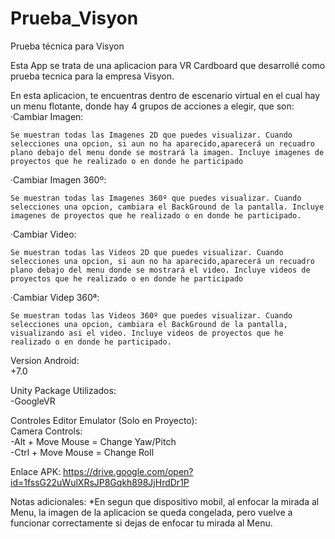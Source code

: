# Prueba_Visyon
Prueba técnica para Visyon 

Esta App se trata de una aplicacion para VR Cardboard que desarrollé como prueba tecnica para la empresa Visyon.

En esta aplicacion, te encuentras dentro de escenario virtual en el cual hay un menu flotante, donde hay 4 grupos de acciones a elegir, que son:        
·Cambiar Imagen:
        
	Se muestran todas las Imagenes 2D que puedes visualizar. Cuando selecciones una opcion, si aun no ha aparecido,aparecerá un recuadro plano debajo del menu donde se mostrará la imagen. Incluye imagenes de proyectos que he realizado o en donde he participado
                
·Cambiar Imagen 360º: 
        
	Se muestran todas las Imagenes 360º que puedes visualizar. Cuando selecciones una opcion, cambiara el BackGround de la pantalla. Incluye imagenes de proyectos que he realizado o en donde he participado.
                
·Cambiar Video:
        
	Se muestran todas las Videos 2D que puedes visualizar. Cuando selecciones una opcion, si aun no ha aparecido,aparecerá un recuadro plano debajo del menu donde se mostrará el video. Incluye videos de proyectos que he realizado o en donde he participado
                
·Cambiar Videp 360ª:
        
	Se muestran todas las Videos 360º que puedes visualizar. Cuando selecciones una opcion, cambiara el BackGround de la pantalla, visualizando asi el video. Incluye videos de proyectos que he realizado o en donde he participado.


Version Android:        
	+7.0  

Unity Package Utilizados:       
-GoogleVR 

Controles Editor Emulator (Solo en Proyecto):   
Camera Controls:        
-Alt + Move Mouse = Change Yaw/Pitch    
-Ctrl + Move Mouse = Change Roll        

Enlace APK:
https://drive.google.com/open?id=1fssG22uWulXRsJP8Gqkh898JjHrdDr1P

Notas adicionales: 
*En segun que dispositivo mobil, al enfocar la mirada al Menu, la imagen de la aplicacion se queda congelada, pero vuelve a funcionar correctamente si dejas de enfocar tu mirada al Menu.
